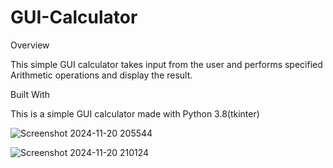 # GUI-Calculator

Overview

This simple GUI calculator takes input from the user and performs specified Arithmetic operations and display the result.

Built With

This is a simple GUI calculator made with Python 3.8(tkinter)

![Screenshot 2024-11-20 205544](https://github.com/user-attachments/assets/8bb17a19-9f31-46f2-bb45-ebfed9540c8a)

![Screenshot 2024-11-20 210124](https://github.com/user-attachments/assets/8e60c32d-083f-4486-9102-0c5d541cfe72)

